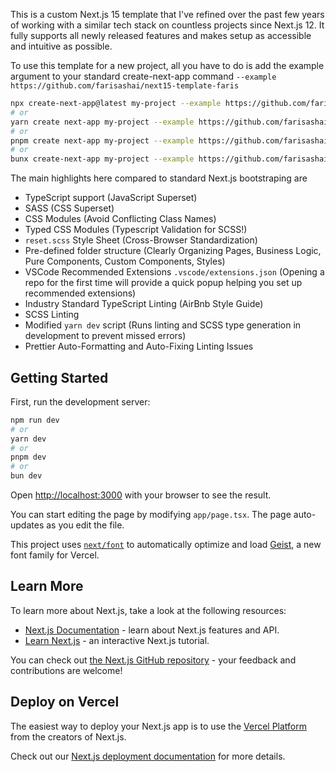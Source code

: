This is a custom Next.js 15 template that I've refined over the past few years of working with a
similar tech stack on countless projects since Next.js 12. It fully supports all newly released
features and makes setup as accessible and intuitive as possible.

To use this template for a new project, all you have to do is add the example argument to your
standard create-next-app command `--example https://github.com/farisashai/next15-template-faris`

```bash
npx create-next-app@latest my-project --example https://github.com/farisashai/next15-template-faris
# or
yarn create next-app my-project --example https://github.com/farisashai/next15-template-faris
# or
pnpm create next-app my-project --example https://github.com/farisashai/next15-template-faris
# or
bunx create-next-app my-project --example https://github.com/farisashai/next15-template-faris
```

The main highlights here compared to standard Next.js bootstraping are

- TypeScript support (JavaScript Superset)
- SASS (CSS Superset)
- CSS Modules (Avoid Conflicting Class Names)
- Typed CSS Modules (Typescript Validation for SCSS!)
- `reset.scss` Style Sheet (Cross-Browser Standardization)
- Pre-defined folder structure (Clearly Organizing Pages, Business Logic, Pure Components, Custom
  Components, Styles)
- VSCode Recommended Extensions `.vscode/extensions.json` (Opening a repo for the first time will
  provide a quick popup helping you set up recommended extensions)
- Industry Standard TypeScript Linting (AirBnb Style Guide)
- SCSS Linting
- Modified `yarn dev` script (Runs linting and SCSS type generation in development to prevent missed
  errors)
- Prettier Auto-Formatting and Auto-Fixing Linting Issues

## Getting Started

First, run the development server:

```bash
npm run dev
# or
yarn dev
# or
pnpm dev
# or
bun dev
```

Open [http://localhost:3000](http://localhost:3000) with your browser to see the result.

You can start editing the page by modifying `app/page.tsx`. The page auto-updates as you edit the
file.

This project uses
[`next/font`](https://nextjs.org/docs/app/building-your-application/optimizing/fonts) to
automatically optimize and load [Geist](https://vercel.com/font), a new font family for Vercel.

## Learn More

To learn more about Next.js, take a look at the following resources:

- [Next.js Documentation](https://nextjs.org/docs) - learn about Next.js features and API.
- [Learn Next.js](https://nextjs.org/learn) - an interactive Next.js tutorial.

You can check out [the Next.js GitHub repository](https://github.com/vercel/next.js) - your feedback
and contributions are welcome!

## Deploy on Vercel

The easiest way to deploy your Next.js app is to use the
[Vercel Platform](https://vercel.com/new?utm_medium=default-template&filter=next.js&utm_source=create-next-app&utm_campaign=create-next-app-readme)
from the creators of Next.js.

Check out our
[Next.js deployment documentation](https://nextjs.org/docs/app/building-your-application/deploying)
for more details.
